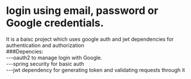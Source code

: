 # login using email, password or Google credentials.<br>
It is a baisc project which uses google auth and jwt dependencies for authentication and authorization<br>
###Depencies: <br> 
---oauth2 to manage login with Google. <br>
---spring security for basic auth <br>
---jwt dependency for generating token and validating requests through it <br>
